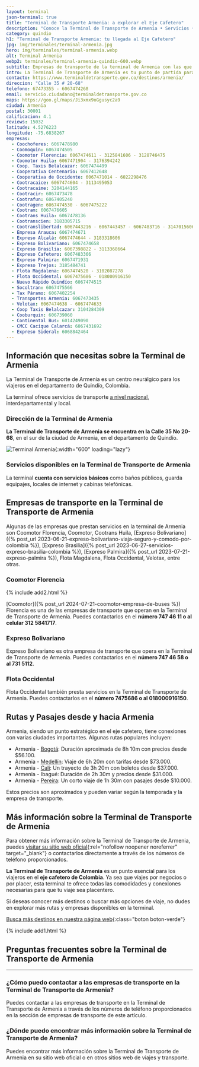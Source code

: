 ```yaml
---
layout: terminal
json-terminal: true
title: "Terminal de Transporte Armenia: a explorar el Eje Cafetero"
description: "Conoce la Terminal de Transporte de Armenia • Servicios • Horarios • Empresas de bus y más. ¡Inicia tu aventura en el Eje Cafetero hoy mismo!"
category: quindio
h1: "Terminal de Transporte Armenia: tu llegada al Eje Cafetero"
jpg: img/terminales/terminal-armenia.jpg
hero: img/terminales/terminal-armenia.webp
alt: Terminal Armenia
webp2: terminales/terminal-armenia-quindio-600.webp
subtitle: Empresas de transporte de la terminal de Armenia con las que puedes comprar pasajes
intro: La Terminal de Transporte de Armenia es tu punto de partida para descubrir el encanto del Eje Cafetero. Aquí encontrarás todo lo que necesitas para tu viaje.
contacto: https://www.terminaldetransporte.gov.co/destinos/armenia/
direccion: "Calle 35 # 20-68"
telefono: 67473355 - 6067474268
email: servicio.ciudadano@terminaldetransporte.gov.co
maps: https://goo.gl/maps/Ji3xmx9oGgusyc2a9
ciudad: Armenia
postal: 30001
calificacion: 4.1
reviews: 15032
latitude: 4.5276223
longitude: -75.6838267
empresas:
  - Coochoferes: 6067478980
  - Coomoquin: 6067474505
  - Coomotor Florencia: 6067474611 - 3125841606 - 3128746475
  - Coomotor Huila: 6067471904 - 3176394242
  - Coop. Taxis Belalcazar: 6067474499
  - Cooperativa Centenario: 6067412648
  - Cooperativa de Occidente: 6067471014 - 6022298476
  - Cootracaice: 6067474604 - 3113495053
  - Cootracaime: 3204144165
  - Cootracir: 6067473478
  - Cootrafun: 6067405240
  - Cootragen: 6067474530 - 6067475222
  - Cootram: 6067476605
  - Cootrans Huila: 6067478136
  - Cootranscien: 3183305715
  - Cootranslibertad: 6067443216 - 6067443457 - 6067483716 - 3147015606
  - Empresa Arauca: 6067474671
  - Expreso Alcalá: 6067474644 - 3183318606
  - Expreso Bolivariano: 6067474658
  - Expreso Brasilia: 6067398822 - 3113368664
  - Expreso Cafetero: 6067483366
  - Expreso Palmira: 6067471931
  - Expreso Trejos: 3185484741
  - Flota Magdalena: 6067474520 - 3102087278
  - Flota Occidental: 6067475686 - 018000916150
  - Nuevo Rápido Quindío: 6067474515
  - Socoltran: 6067475566
  - Tax Páramo: 6067402254
  - Transportes Armenia: 6067473435
  - Velotax: 6067474638 - 6067474633
  - Coop Taxis Belalcazar: 3104284309
  - Cooburquin: 606739060
  - Continental Bus: 6014249090
  - CMCC Cacique Calarcá: 6067431692
  - Expreso Sideral: 6068842464
---
```

## Información que necesitas sobre la Terminal de Armenia

La Terminal de Transporte de Armenia es un centro neurálgico para los viajeros en el departamento de Quindío, Colombia.

La terminal ofrece servicios de transporte [a nivel nacional](/), interdepartamental y local.

### Dirección de la Terminal de Armenia

**La Terminal de Transporte de Armenia se encuentra en la Calle 35 No 20-68**, en el sur de la ciudad de Armenia, en el departamento de Quindío.

![Terminal Armenia]({{site.baseurl}}/img/{{page.webp2}} "Terminal transporte Armenia"){:width="600" loading="lazy"}

### Servicios disponibles en la Terminal de Transporte de Armenia

La terminal **cuenta con servicios básicos** como baños públicos, guarda equipajes, locales de internet y cabinas telefónicas.

## Empresas de transporte en la Terminal de Transporte de Armenia

Algunas de las empresas que prestan servicios en la terminal de Armenia son Coomotor Florencia, Coomotor, Cootrans Huila, [Expreso Bolivariano]({% post_url 2023-06-21-expreso-bolivariano-viaja-seguro-y-comodo-por-colombia %}), [Expreso Brasilia]({% post_url 2023-06-27-servicios-expreso-brasilia-colombia %}), [Expreso Palmira]({% post_url 2023-07-21-expreso-palmira %}), Flota Magdalena, Flota Occidental, Velotax, entre otras.

### Coomotor Florencia

{% include add2.html %}

[Coomotor]({% post_url 2024-07-21-coomotor-empresa-de-buses %}) Florencia es una de las empresas de transporte que operan en la Terminal de Transporte de Armenia. Puedes contactarlos en el **número 747 46 11 o al celular 312 5841717**.

### Expreso Bolivariano

Expreso Bolivariano es otra empresa de transporte que opera en la Terminal de Transporte de Armenia. Puedes contactarlos en el **número 747 46 58 o al 731 5112**.

### Flota Occidental

Flota Occidental también presta servicios en la Terminal de Transporte de Armenia. Puedes contactarlos en el **número 7475686 o al 018000916150**.

## Rutas y Pasajes desde y hacia Armenia

Armenia, siendo un punto estratégico en el eje cafetero, tiene conexiones con varias ciudades importantes. Algunas rutas populares incluyen:

- Armenia - [Bogotá]({{'terminal-de-bogota'|relative_url}} "Terminal Bogotá"): Duración aproximada de 8h 10m con precios desde $56.100.
- Armenia - [Medellín]({{'terminal-de-medellin'|relative_url}} "Terminal Medellín"): Viaje de 6h 20m con tarifas desde $73.000.
- Armenia - [Cali]({{'terminal-de-cali'|relative_url}} "Terminal Cali"): Un trayecto de 3h 20m con boletos desde $37.000.
- Armenia - Ibagué: Duración de 2h 30m y precios desde $31.000.
- Armenia - [Pereira]({{'terminal-de-pereira'|relative_url}} "Terminal Pereira"): Un corto viaje de 1h 30m con pasajes desde $10.000.

Estos precios son aproximados y pueden variar según la temporada y la empresa de transporte.

## Más información sobre la Terminal de Transporte de Armenia

Para obtener más información sobre la Terminal de Transporte de Armenia, puedes [visitar su sitio web oficial](https://www.terminaldetransporte.gov.co/destinos/armenia/){:rel="nofollow noopener noreferrer" target="_blank"} o contactarlos directamente a través de los números de teléfono proporcionados.

**La Terminal de Transporte de Armenia** es un punto esencial para los viajeros en el **eje cafetero de Colombia**. Ya sea que viajes por negocios o por placer, esta terminal te ofrece todas las comodidades y conexiones necesarias para que tu viaje sea placentero.

Si deseas conocer más destinos o buscar más opciones de viaje, no dudes en explorar más rutas y empresas disponibles en la terminal.

[Busca más destinos en nuestra página web]({{'terminales-de-colombia'|relative_url}} "Terminales Colombianas"){:class="boton boton-verde"}

{% include add1.html %}

## Preguntas frecuentes sobre la Terminal de Transporte de Armenia

-----

### ¿Cómo puedo contactar a las empresas de transporte en la Terminal de Transporte de Armenia?

Puedes contactar a las empresas de transporte en la Terminal de Transporte de Armenia a través de los números de teléfono proporcionados en la sección de empresas de transporte de este artículo.

### ¿Dónde puedo encontrar más información sobre la Terminal de Transporte de Armenia?

Puedes encontrar más información sobre la Terminal de Transporte de Armenia en su sitio web oficial o en otros sitios web de viajes y transporte.
